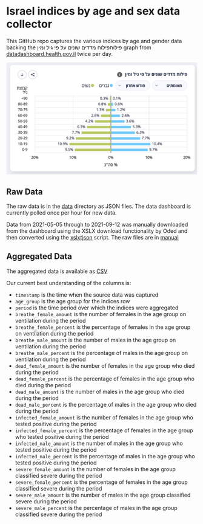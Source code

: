 # Israel indices by age and sex data collector

This GitHub repo captures the various indices by age and gender data backing the פילוחפילוח מדדים שונים על פי גיל ומין graph from [datadashboard.health.gov.il](https://datadashboard.health.gov.il/COVID-19/general) twice per day.

![Target Graph as of September 15th 2021](target-graph.png)

## Raw Data

The raw data is in the [data](./data) directory as JSON files.
The data dashboard is currently polled once per hour for new data.

Data from 2021-05-05 through to 2021-09-12 was manually downloaded from the dashboard using the XSLX download functionality by Oded and then converted using the [xslxtjson](./xlsx2json.java) script. The raw files are in [manual](/.manual)

## Aggregated Data

The aggregated data is available as [CSV](./indicies-by-age-and-sex.csv)

Our current best understanding of the columns is:

* `timestamp` is the time when the source data was captured
* `age_group` is the age group for the indices row
* `period` is the time period over which the indices were aggregated
* `breathe_female_amount` is the number of females in the age group on ventilation during the period
* `breathe_female_percent` is the percentage of females in the age group on ventilation during the period
* `breathe_male_amount` is the number of males in the age group on ventilation during the period
* `breathe_male_percent` is the percentage of males in the age group on ventilation during the period
* `dead_female_amount` is the number of females in the age group who died during the period
* `dead_female_percent` is the percentage of females in the age group who died during the period
* `dead_male_amount` is the number of males in the age group who died during the period
* `dead_male_percent` is the percentage of males in the age group who died during the period
* `infected_female_amount` is the number of females in the age group who tested positive during the period
* `infected_female_percent` is the percentage of females in the age group who tested positive during the period
* `infected_male_amount` is the number of males in the age group who tested positive during the period
* `infected_male_percent` is the percentage of males in the age group who tested positive during the period
* `severe_female_amount` is the number of females in the age group classified severe during the period
* `severe_female_percent` is the percentage of females in the age group classified severe during the period
* `severe_male_amount` is the number of males in the age group classified severe during the period
* `severe_male_percent` is the percentage of males in the age group classified severe during the period
